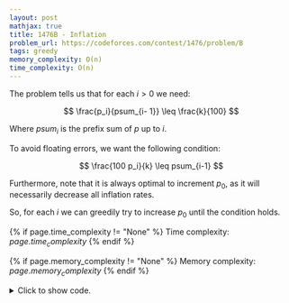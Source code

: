 ```yaml
---
layout: post
mathjax: true
title: 1476B - Inflation
problem_url: https://codeforces.com/contest/1476/problem/B
tags: greedy
memory_complexity: O(n)
time_complexity: O(n)
---
```


The problem tells us that for each $i > 0$ we need:

$$
\frac{p_i}{psum_{i- 1}} \leq \frac{k}{100}
$$

Where $psum_{i}$ is the prefix sum of $p$ up to $i$.

To avoid floating errors, we want the following condition:

$$
\frac{100 p_i}{k} \leq psum_{i-1}
$$

Furthermore, note that it is always optimal to increment $p_0$, as it will
necessarily decrease all inflation rates.

So, for each $i$ we can greedily try to increase $p_0$ until the condition
holds.


{% if page.time_complexity != "None" %}
Time complexity: ${{ page.time_complexity }}$
{% endif %}

{% if page.memory_complexity != "None" %}
Memory complexity: ${{ page.memory_complexity }}$
{% endif %}

<details>
<summary>
<p style="display:inline">Click to show code.</p>
</summary>
```cpp
{% raw %}
using namespace std;
using ll = long long;
using ii = pair<int, int>;
using vi = vector<int>;
ll ceil(ll a, ll b) { return (a + b - 1) / b; }
ll solve(vector<ll> p, int k)
{
    int n = p.size();
    ll sum = p.front(), ans = 0;
    for (int i = 1; i < n; ++i)
    {
        ll dif = ceil(100 * p[i], k) - (sum + ans);
        if (dif > 0)
            ans += dif;
        sum += p[i];
    }
    return ans;
}
int main(void)
{
    ios::sync_with_stdio(false), cin.tie(NULL);
    int t;
    cin >> t;
    while (t--)
    {
        int n, k;
        cin >> n >> k;
        vector<ll> p(n);
        for (auto &pi : p)
            cin >> pi;
        cout << solve(p, k) << endl;
    }
    return 0;
}

{% endraw %}
```
</details>

